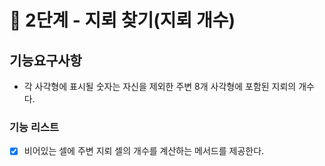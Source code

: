 # 🚀 2단계 - 지뢰 찾기(지뢰 개수)

## 기능요구사항

- 각 사각형에 표시될 숫자는 자신을 제외한 주변 8개 사각형에 포함된 지뢰의 개수다.

### 기능 리스트

- [x] 비어있는 셀에 주변 지뢰 셀의 개수를 계산하는 메서드를 제공한다.
